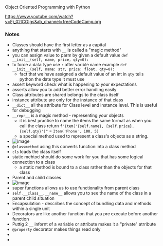 Object Oriented Programming with Python

https://www.youtube.com/watch?v=Ej_02ICOIgs&ab_channel=freeCodeCamp.org

### Notes

* Classes should have the first letter as a capital
* anything that starts with `__` is called a "magic method"
* you can assign value to parm by given a default value `def __init__(self, name, price, qty=0):`
* to force a data type use `:` after varible name example `def __init__(self, name: str, price: float, qty=0):`
    * fact that we have assigned a default value of an int in `qty` tells python the date type it must use
* assert keyword check what is happening to your expectations
* asserts allow you to add better error handling easily
* Class attributes are shared belongs to the class itself
* instance attribute are only for the instance of that class
* `__dict__` all the attribute for Class level and instance level. This is useful for debugging
* `__repr__` is a magic method - representing your objects
    * it is best practise to name the items the same format as when you call the class return `f"Item('{self.name}, {self.price}, {self.qty}')"` = `Item('Phone', 100, 5)`
    * a special method used to represent a class's objects as a string.
* ![image](https://user-images.githubusercontent.com/32961611/193047084-6c902c74-5850-4e30-be5d-d94d067e205f.png)
* `@classmethod` using this converts function into a class method
* `cls` loads the class itself
* static mehtod should do some work for you that has some logical connection to a class
    * a static method is bound to a class rather than the objects for that class
* Parent and child classes
* ![image](https://user-images.githubusercontent.com/32961611/193412181-c67a773a-7722-4ced-9f44-a3c6fc332739.png)
* super functions allows us to use functionality from parent class
* `self.__class__.__name__` allows you to see the name of the class in a parent child situation
* Encapsulation - describes the concept of bundling data and methods within a single unit
* Decorators are like another function that you pre execute before another function
* Puttig 2 `__` infornt of a variable or attribute makes it a "private" atrribute
* `@property` decorator makes things read only
* 
* 



